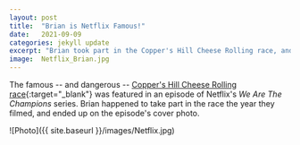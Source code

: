 ```yaml
---
layout: post
title:  "Brian is Netflix Famous!"
date:   2021-09-09
categories: jekyll update
excerpt: "Brian took part in the Copper's Hill Cheese Rolling race, and a photo ended up on Netflix."
image:	Netflix_Brian.jpg
---
```


The famous -- and dangerous -- [Copper's Hill Cheese Rolling race](https://en.wikipedia.org/wiki/Cooper%27s_Hill_Cheese-Rolling_and_Wake){:target="_blank"} was featured in an episode of Netflix's *We Are The Champions* series. Brian happened to take part in the race the year they filmed, and ended up on the episode's cover photo.

![Photo]({{ site.baseurl }}/images/Netflix.jpg)
